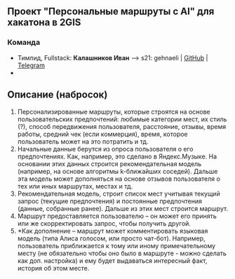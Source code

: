 ## Проект "Персональные маршруты с AI" для хакатона в 2GIS

### Команда
- Тимлид, Fullstack: **Калашников Иван** –> s21: gehnaeli | [GitHub](https://github.com/Steindvart) | [Telegram](https://t.me/ivank_t)
-

## Описание (набросок)

1. Персонализированные маршруты, которые строятся на основе пользовательских предпочтений: любимые категории мест, их стиль (?), способ передвижения пользователя, расстояние, отзывы, время работы, средний чек (если коммерция), время, которое пользователь может на это потратить и тд.
2. Начальные данные берутся из опроса пользователя о его предпочтениях. Как, например, это сделано в Яндекс.Музыке. На основании этих данных строится рекомендательная модель (например, на основе алгоритмы k-ближайших соседей). Дальше эта модель может дополняться на основе отзывов пользователя о тех или иных маршрутах, местах и тд.
3. Рекомендательная модель, строит список мест учитывая текущий запрос (текущие предпочтения) и постоянные предпочтения (данные, собранные ранее). Дальше из этих мест строится маршрут.
4. Маршрут предоставляется пользователю – он может его принять или же скорректировать запрос, чтобы получить другой.
5. *Как дополнение – маршрут может комментировать языковая модель (типа Алиса голосом, или просто чат-бот). Например, пользователь приближается к тому или иному примечательному месту (не обязательно чтобы оно было в маршруте - можно сделать как доп. настройка) и ему будет выдаваться интересный факт, история об этом месте.
